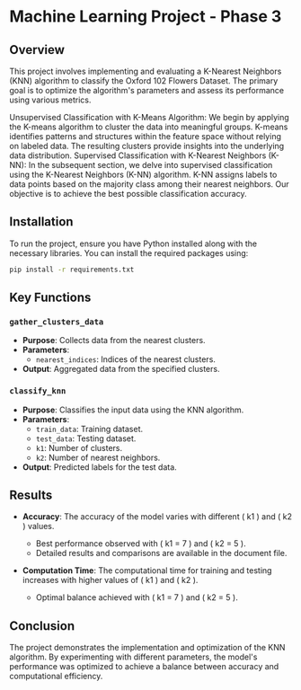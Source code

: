 # Machine Learning Project - Phase 3

## Overview

This project involves implementing and evaluating a K-Nearest Neighbors (KNN) algorithm to classify the Oxford 102 Flowers Dataset. The primary goal is to optimize the algorithm's parameters and assess its performance using various metrics.

Unsupervised Classification with K-Means Algorithm:
We begin by applying the K-means algorithm to cluster the data into meaningful groups.
K-means identifies patterns and structures within the feature space without relying on labeled data.
The resulting clusters provide insights into the underlying data distribution.
Supervised Classification with K-Nearest Neighbors (K-NN):
In the subsequent section, we delve into supervised classification using the K-Nearest Neighbors (K-NN) algorithm.
K-NN assigns labels to data points based on the majority class among their nearest neighbors.
Our objective is to achieve the best possible classification accuracy.

## Installation

To run the project, ensure you have Python installed along with the necessary libraries. You can install the required packages using:

```bash
pip install -r requirements.txt
```

## Key Functions

### `gather_clusters_data`

- **Purpose**: Collects data from the nearest clusters.
- **Parameters**:
  - `nearest_indices`: Indices of the nearest clusters.
- **Output**: Aggregated data from the specified clusters.

### `classify_knn`

- **Purpose**: Classifies the input data using the KNN algorithm.
- **Parameters**:
  - `train_data`: Training dataset.
  - `test_data`: Testing dataset.
  - `k1`: Number of clusters.
  - `k2`: Number of nearest neighbors.
- **Output**: Predicted labels for the test data.

## Results

- **Accuracy**: The accuracy of the model varies with different \( k1 \) and \( k2 \) values.
  - Best performance observed with \( k1 = 7 \) and \( k2 = 5 \).
  - Detailed results and comparisons are available in the document file.
 
- **Computation Time**: The computational time for training and testing increases with higher values of \( k1 \) and \( k2 \).
  - Optimal balance achieved with \( k1 = 7 \) and \( k2 = 5 \).

## Conclusion

The project demonstrates the implementation and optimization of the KNN algorithm. By experimenting with different parameters, the model's performance was optimized to achieve a balance between accuracy and computational efficiency.
